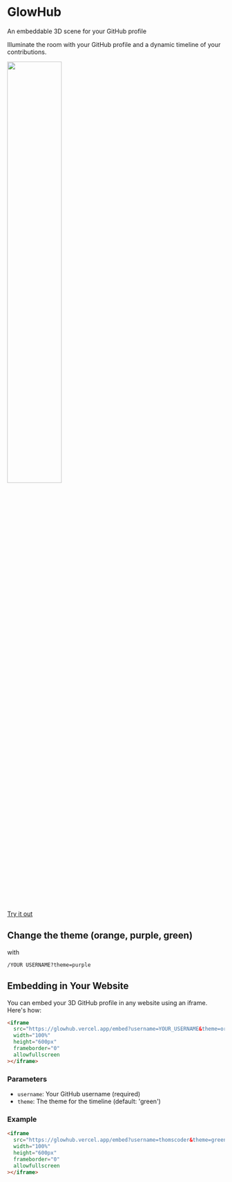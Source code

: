 # GlowHub

An embeddable 3D scene for your GitHub profile

Illuminate the room with your GitHub profile and a dynamic timeline of your contributions.

<img src="https://github.com/user-attachments/assets/f3fe3e66-512d-4eb9-8e3e-2caab1abf674" width="50%" />

[Try it out](glowhub.vercel.app)

## Change the theme (orange, purple, green)

with 

`/YOUR USERNAME?theme=purple`

## Embedding in Your Website

You can embed your 3D GitHub profile in any website using an iframe. Here's how:

```html
<iframe 
  src="https://glowhub.vercel.app/embed?username=YOUR_USERNAME&theme=orange"
  width="100%" 
  height="600px" 
  frameborder="0" 
  allowfullscreen
></iframe>
```

### Parameters

- `username`: Your GitHub username (required)
- `theme`: The theme for the timeline (default: 'green')

### Example

```html
<iframe 
  src="https://glowhub.vercel.app/embed?username=thomscoder&theme=green"
  width="100%" 
  height="600px" 
  frameborder="0" 
  allowfullscreen
></iframe>
```

